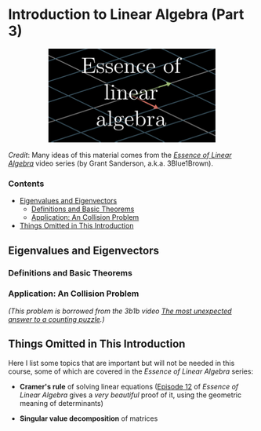 # Introduction to Linear Algebra (Part 3)

<center>

![](Figures/LA_3b1b.png)

</center>

*Credit*: Many ideas of this material comes from the [*Essence of Linear Algebra*][LA_3b1b] video series (by Grant Sanderson, a.k.a. 3Blue1Brown).

[LA_3b1b]: https://youtu.be/fNk_zzaMoSs

### **Contents**

- [Eigenvalues and Eigenvectors](#eigenvalues-and-eigenvectors)
    - [Definitions and Basic Theorems](#definitions-and-basic-theorems)
    - [Application: An Collision Problem](#application-an-collision-problem)
- [Things Omitted in This Introduction](#things-omitted-in-this-introduction)

## Eigenvalues and Eigenvectors

### Definitions and Basic Theorems

### Application: An Collision Problem

*(This problem is borrowed from the 3b1b video [The most unexpected answer to a counting puzzle](https://youtu.be/HEfHFsfGXjs).)*



## Things Omitted in This Introduction

Here I list some topics that are important but will not be needed in this course, some of which are covered in the *Essence of Linear Algebra* series:

- **Cramer's rule** of solving linear equations ([Episode 12](https://youtu.be/jBsC34PxzoM) of *Essence of Linear Algebra* gives a *very beautiful* proof of it, using the geometric meaning of determinants) 

- **Singular value decomposition** of matrices